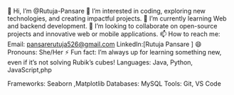 👋 Hi, I’m @Rutuja-Pansare
👀 I’m interested in coding, exploring new technologies, and creating impactful projects.
🌱 I’m currently learning Web and backend development.
💞️ I’m looking to collaborate on open-source projects and innovative web or mobile applications.
📫 How to reach me:
Email: pansarerutuja526@gmail.com
LinkedIn:[Rutuja Pansare ]
😄 Pronouns: She/Her
⚡ Fun fact: I’m always up for learning something new, even if it’s not solving Rubik’s cubes!
Languages: Java, Python, JavaScript,php

Frameworks: Seaborn ,Matplotlib 
Databases: MySQL
Tools: Git, VS Code
